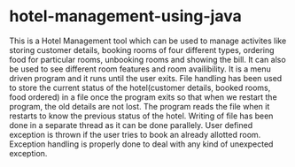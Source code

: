 # hotel-management-using-java
This is a Hotel Management tool which can be used to manage activites like storing customer details, 
booking rooms of four different types, ordering food for particular rooms, unbooking rooms and showing 
the bill. It can also be used to see different room features and room availibility. It is a menu driven 
program and it runs until the user exits. File handling has been used to store the current status of the 
hotel(customer details, booked rooms, food ordered) in a file once the program exits so that when we restart
the program, the old details are not lost. The program reads the file when it restarts to know the previous 
status of the hotel. Writing of file has been done in a separate thread as it can be done parallely. User defined
exception is thrown if the user tries to book an already allotted room. Exception handling is properly done to deal
with any kind of unexpected exception.

